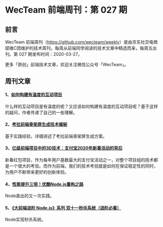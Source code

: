 
# WecTeam 前端周刊：第 027 期

## 前言

WecTeam 前端周刊（<https://github.com/wecteam/weekly>）是由京东社交电商部维C团维护的技术周刊，每周从前端同学阅读的技术文章中精选而来，每周五出刊。第 027 期发布时间：2020-03-27。

更多「原创」前端技术文章，欢迎关注微信公众号「WecTeam」。

## 周刊文章

#### 1、[如何构建有温度的互动项目](https://mp.weixin.qq.com/s/Mq3Jacc5LSvP4iVWsj0iPA)

什么样的互动项目是有温度的呢？又应该如何构建有温度的互动项目呢？基于这样的疑问，作者传递了自己的一些理解。

#### 2、[考拉前端骨架屏生成技术揭秘](https://mp.weixin.qq.com/s/4DAlmuMzyNjDKvaoOU1GoA)

基于实践经验，详细讲述了考拉前端骨架屏生成方案。

#### 3、[亿级前端项目中的3D技术：支付宝2020年新春活动的背后](https://mp.weixin.qq.com/s/9NupLjUpks4AnvP_wirHYA)

新春红包项目，作为每年用户基数最大的支付宝活动之一，对整个项目组的技术都是一个很大的考验。而作为前端，我们的技术考验就是如何在保证稳定性的同时，为用户不断带来更好的创新体验。

#### 4、[性能提升三倍！优酷Node.js重构之路](https://mp.weixin.qq.com/s/N1-f7yKK2Z2fML1nK7NJEQ)

Node直出的又一次实践。

#### 5、[《大前端进阶 Node.js》系列 双十一秒杀系统（进阶必看）](https://juejin.im/post/5e71164d6fb9a07ce31f05e9)

Node实现秒杀系统。
